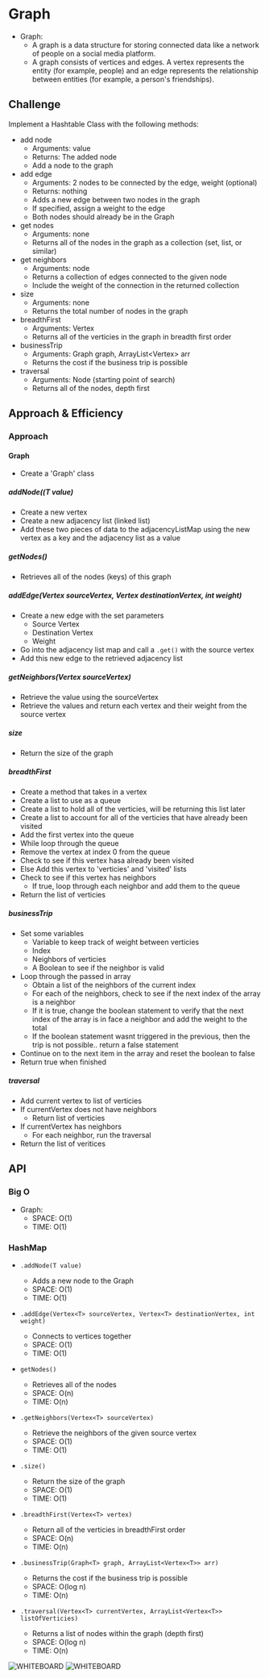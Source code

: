 # Graph
<!-- Short summary or background information -->

- Graph:
  - A graph is a data structure for storing connected data like a network of people on a social media platform.
  - A graph consists of vertices and edges. A vertex represents the entity (for example, people) and an edge represents the relationship between entities (for example, a person's friendships).

## Challenge
<!-- Description of the challenge -->

Implement a Hashtable Class with the following methods:
- add node
  - Arguments: value
  - Returns: The added node
  - Add a node to the graph
- add edge
  - Arguments: 2 nodes to be connected by the edge, weight (optional)
  - Returns: nothing
  - Adds a new edge between two nodes in the graph
  - If specified, assign a weight to the edge
  - Both nodes should already be in the Graph
- get nodes
  - Arguments: none
  - Returns all of the nodes in the graph as a collection (set, list, or similar)
- get neighbors
  - Arguments: node
  - Returns a collection of edges connected to the given node
  - Include the weight of the connection in the returned collection
- size
  - Arguments: none
  - Returns the total number of nodes in the graph
- breadthFirst
  - Arguments: Vertex<T>
  - Returns all of the verticies in the graph in breadth first order
- businessTrip
  - Arguments: Graph<T> graph, ArrayList<Vertex<T>> arr
  - Returns the cost if the business trip is possible
 - traversal
   - Arguments: Node (starting point of search)
   - Returns all of the nodes, depth first

## Approach & Efficiency
<!-- What approach did you take? Why? What is the Big O space/time for this approach? -->

### Approach

#### Graph

- Create a 'Graph' class

##### addNode((T value)

- Create a new vertex
- Create a new adjacency list (linked list)
- Add these two pieces of data to the adjacencyListMap using the new vertex as a key and the adjacency list as a value

##### getNodes()

- Retrieves all of the nodes (keys) of this graph

##### addEdge(Vertex<T> sourceVertex, Vertex<T> destinationVertex, int weight)

- Create a new edge with the set parameters
  - Source Vertex
  - Destination Vertex
  - Weight
- Go into the adjacency list map and call a `.get()` with the source vertex
- Add this new edge to the retrieved adjacency list

##### getNeighbors(Vertex<T> sourceVertex)

- Retrieve the value using the sourceVertex
- Retrieve the values and return each vertex and their weight from the source vertex

##### size

- Return the size of the graph

##### breadthFirst

- Create a method that takes in a vertex
- Create a list to use as a queue
- Create a list to hold all of the verticies, will be returning this list later
- Create a list to account for all of the verticies that have already been visited
- Add the first vertex into the queue
- While loop through the queue
- Remove the vertex at index 0 from the queue
- Check to see if this vertex hasa already been visited
- Else Add this vertex to 'verticies' and 'visited' lists
- Check to see if this vertex has neighbors
  - If true, loop through each neighbor and add them to the queue
- Return the list of verticies

##### businessTrip

- Set some variables
  - Variable to keep track of weight between verticies
  - Index
  - Neighbors of verticies
  - A Boolean to see if the neighbor is valid
- Loop through the passed in array
  - Obtain a list of the neighbors of the current index
  - For each of the neighbors, check to see if the next index of the array is a neighbor
  - If it is true, change the boolean statement to verify that the next index of the array is in face a neighbor and add the weight to the total
  - If the boolean statement wasnt triggered in the previous, then the trip is not possible.. return a false statement
- Continue on to the next item in the array and reset the boolean to false
- Return true when finished

##### traversal

- Add current vertex to list of verticies
- If currentVertex does not have neighbors
  - Return list of verticies
- If currentVertex has neighbors
  - For each neighbor, run the traversal
- Return the list of veritices

## API
<!-- Description of each method publicly available to your Linked List -->

### Big O

- Graph:
  - SPACE: O(1)
  - TIME: O(1)

### HashMap

- `.addNode(T value)`
  - Adds a new node to the Graph
  - SPACE: O(1)
  - TIME: O(1)

- `.addEdge(Vertex<T> sourceVertex, Vertex<T> destinationVertex, int weight)`
  - Connects to vertices together
  - SPACE: O(1)
  - TIME: O(1)

- `getNodes()`
  - Retrieves all of the nodes
  - SPACE: O(n)
  - TIME: O(n)

- `.getNeighbors(Vertex<T> sourceVertex)`
  - Retrieve the neighbors of the given source vertex
  - SPACE: O(1)
  - TIME: O(1)

- `.size()`
  - Return the size of the graph
  - SPACE: O(1)
  - TIME: O(1)

- `.breadthFirst(Vertex<T> vertex)`
  - Return all of the verticies in breadthFirst order
  - SPACE: O(n)
  - TIME: O(n)

 - `.businessTrip(Graph<T> graph, ArrayList<Vertex<T>> arr)`
   - Returns the cost if the business trip is possible
   - SPACE: O(log n)
   - TIME: O(n)

 - `.traversal(Vertex<T> currentVertex, ArrayList<Vertex<T>> listOfVerticies)`
   - Returns a list of nodes within the graph (depth first)
   - SPACE: O(log n)
   - TIME: O(n)
   
![WHITEBOARD](./assets/whiteboard.png)
![WHITEBOARD](./assets/businessTrip.png)
